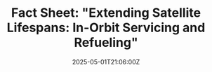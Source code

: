 ---
title: 'Fact Sheet: "Extending Satellite Lifespans: In-Orbit Servicing and Refueling"'
linkTitle: 'Fact Sheet: "Extending Satellite Lifespans: In-Orbit Servicing and Refueling"'
date: '2025-05-01T21:06:00Z'
weight: 1
description: No content
draft: false
ref: fact-sheet-extending-satellite-lifespans-in-orbit-servicing-and-refueling
---